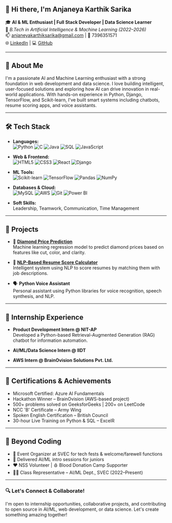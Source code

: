 ## 👋 Hi there, I'm Anjaneya Karthik Sarika

🎓 **AI & ML Enthusiast | Full Stack Developer | Data Science Learner**  
📍 *B.Tech in Artificial Intelligence & Machine Learning (2022–2026)*  
📫 anjaneyakarthiksarika@gmail.com | 📱 7396351571  
🌐 [LinkedIn](http://www.linkedin.com/in/anjaneya-karthik-sarika-a7b362280/) | 💻 [GitHub](https://github.com/KarthikSarika)

---

## 🚀 About Me

I'm a passionate AI and Machine Learning enthusiast with a strong foundation in web development and data science. I love building intelligent, user-focused solutions and exploring how AI can drive innovation in real-world applications. With hands-on experience in Python, Django, TensorFlow, and Scikit-learn, I've built smart systems including chatbots, resume scoring apps, and voice assistants.

---

## 🛠️ Tech Stack

- **Languages:**  
  ![Python](https://img.shields.io/badge/Python-3776AB?style=for-the-badge&logo=python&logoColor=white)
  ![C](https://img.shields.io/badge/C-00599C?style=for-the-badge&logo=c&logoColor=white)
  ![Java](https://img.shields.io/badge/Java-007396?style=for-the-badge&logo=openjdk&logoColor=white)
  ![SQL](https://img.shields.io/badge/SQL-4479A1?style=for-the-badge&logo=postgresql&logoColor=white)
  ![JavaScript](https://img.shields.io/badge/JavaScript-F7DF1E?style=for-the-badge&logo=javascript&logoColor=black)

- **Web & Frontend:**  
  ![HTML5](https://img.shields.io/badge/HTML5-E34F26?style=for-the-badge&logo=html5&logoColor=white)
  ![CSS3](https://img.shields.io/badge/CSS3-1572B6?style=for-the-badge&logo=css3&logoColor=white)
  ![React](https://img.shields.io/badge/React-20232A?style=for-the-badge&logo=react&logoColor=61DAFB)
  ![Django](https://img.shields.io/badge/Django-092E20?style=for-the-badge&logo=django&logoColor=white)

- **ML Tools:**  
  ![Scikit-learn](https://img.shields.io/badge/Scikit--learn-F7931E?style=for-the-badge&logo=scikit-learn&logoColor=white)
  ![TensorFlow](https://img.shields.io/badge/TensorFlow-FF6F00?style=for-the-badge&logo=tensorflow&logoColor=white)
  ![Pandas](https://img.shields.io/badge/Pandas-150458?style=for-the-badge&logo=pandas&logoColor=white)
  ![NumPy](https://img.shields.io/badge/NumPy-013243?style=for-the-badge&logo=numpy&logoColor=white)

- **Databases & Cloud:**  
  ![MySQL](https://img.shields.io/badge/MySQL-005C84?style=for-the-badge&logo=mysql&logoColor=white)
  ![AWS](https://img.shields.io/badge/AWS-232F3E?style=for-the-badge&logo=amazon-aws&logoColor=white)
  ![Git](https://img.shields.io/badge/Git-F05032?style=for-the-badge&logo=git&logoColor=white)
  ![Power BI](https://img.shields.io/badge/Power%20BI-F2C811?style=for-the-badge&logo=powerbi&logoColor=black)

- **Soft Skills:**  
  Leadership, Teamwork, Communication, Time Management

---

## 💼 Projects

- 🎯 [**Diamond Price Prediction**](https://github.com/KarthikSarika/Diamond-Price-Prediction-Model)  
  Machine learning regression model to predict diamond prices based on features like cut, color, and clarity.

- 🤖 [**NLP-Based Resume Score Calculator**](https://github.com/KarthikSarika/NLP-Based-Relevancy-Ranking-for-CVs-and-Job-Descriptions)  
  Intelligent system using NLP to score resumes by matching them with job descriptions.

- 🗣️ **Python Voice Assistant**  
  Personal assistant using Python libraries for voice recognition, speech synthesis, and NLP.

---

## 🧠 Internship Experience

- **Product Development Intern @ NIT-AP**  
  Developed a Python-based Retrieval-Augmented Generation (RAG) chatbot for information automation.

- **AI/ML/Data Science Intern @ IIDT**  
- **AWS Intern @ BrainOvision Solutions Pvt. Ltd.**

---

## 🏅 Certifications & Achievements

- Microsoft Certified: Azure AI Fundamentals  
- Hackathon Winner – BrainOvision (AWS-based project)  
- 500+ problems solved on GeeksforGeeks | 200+ on LeetCode  
- NCC 'B' Certificate – Army Wing  
- Spoken English Certification – British Council  
- 30-hour Live Training on Python & SQL – ExcelR  

---

## 🎉 Beyond Coding

- 📢 Event Organizer at SVEC for tech fests & welcome/farewell functions  
- 🧠 Delivered AI/ML intro sessions for juniors  
- ❤️ NSS Volunteer | 🩸 Blood Donation Camp Supporter  
- 👨‍🏫 Class Representative – AI/ML Dept., SVEC (2022–Present)

---

### 🔍 Let's Connect & Collaborate!

I'm open to internship opportunities, collaborative projects, and contributing to open source in AI/ML, web development, or data science. Let's create something amazing together!
